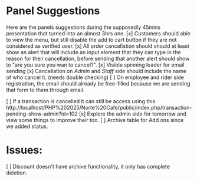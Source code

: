 
# Panel Suggestions
Here are the panels suggestions during the supposedly 45mins presentation that turned into an almost 3hrs one.
[x] Customers should able to view the menu, but still disable the add to cart button if they are not considered as verified user.
[x] All order cancellation should should at least show an alert that will include an input element that they can type in the reason for their cancellation, before sending that another alert should show to "are you sure you wan to cancel?".
[x] Visible spinning loader for email sending
[x] Cancellation on *Admin* and *Staff* side should include the name of who cancel it. (needs double checking)
[ ] On employee and rider side registration, the email should already be free-filled because we are sending that form to them through email.

[ ] If a transaction is cancelled it can still be access using this
http://localhost/PHP%202025/Norte%20Cafe/public/index.php/transaction-pending-show-admin?id=102
[x] Explore the admin side for tomorrow and view some things to improve their too.
[ ] Archive table for Add ons since we added status.

# Issues:
[ ] Discount doesn't have archive functionality, it only has complete deletion.